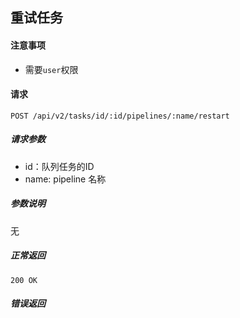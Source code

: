 ## 重试任务

#### 注意事项

- 需要`user`权限

#### 请求

```
POST /api/v2/tasks/id/:id/pipelines/:name/restart
```

##### 请求参数

- id：队列任务的ID
- name: pipeline 名称

##### 参数说明

无

##### 正常返回

```
200 OK
```

##### 错误返回
